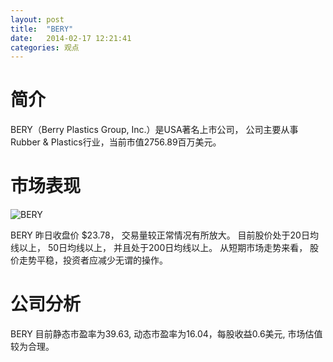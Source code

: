 ```yaml
---
layout: post
title:  "BERY"
date:   2014-02-17 12:21:41
categories: 观点
---
```


# 简介
BERY（Berry Plastics Group, Inc.）是USA著名上市公司，
公司主要从事Rubber & Plastics行业，当前市值2756.89百万美元。

# 市场表现

![BERY](http://finviz.com/chart.ashx?t=BERY&ty=c&ta=1&p=d&s=l)

BERY 昨日收盘价 $23.78，
交易量较正常情况有所放大。
目前股价处于20日均线以上，
50日均线以上，
并且处于200日均线以上。
从短期市场走势来看，
股价走势平稳，投资者应减少无谓的操作。

# 公司分析
BERY 目前静态市盈率为39.63, 动态市盈率为16.04，每股收益0.6美元,
市场估值较为合理。
